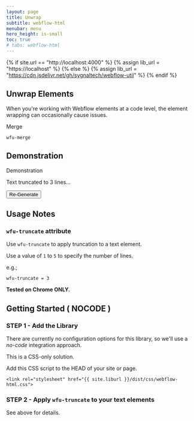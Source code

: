 ```yaml
---
layout: page
title: Unwrap
subtitle: webflow-html
menubar: menu
hero_height: is-small
toc: true
# tabs: webflow-html
---
```


{% if site.url == "http://localhost:4000" %}
{% assign lib_url = "https://localhost" %}
{% else %}
{% assign lib_url = "https://cdn.jsdelivr.net/gh/sygnaltech/webflow-util" %}
{% endif %}

## Unwrap Elements

When you're working with Webflow elements at a code level,
the element wrapping can occasionally cause issues. 

Merge

`wfu-merge`


## Demonstration

<link rel="stylesheet" href="/dist/css/webflow-html.css">

<span class="tag is-danger is-medium is-light">Demonstration</span>

Text truncated to 3 lines...

<div class="demo yellow" style="width: 400px;">
    <p id="sentences" wfu-truncate="3"></p>
</div>

<button class="button is-dark" id="btnSentences">Re-Generate</button>



## Usage Notes

### `wfu-truncate` attribute

Use `wfu-truncate` to apply truncation to a text element.

Use a value of `1` to `5` to specify the number of lines.

e.g.;

```
wfu-truncate = 3
```

**Tested on Chrome ONLY.**


## Getting Started ( NOCODE )


### STEP 1 - Add the Library


There are currently no configuration options for this library, so we'll use a *no-code* integration approach.

This is a CSS-only solution. 

Add this CSS script to the HEAD of your site or page.

```
<link rel="stylesheet" href="{{ site.liburl }}/dist/css/webflow-html.css">
```




### STEP 2 - Apply `wfu-truncate` to your text elements


See above for details. 





<script src="https://code.jquery.com/jquery-3.6.0.min.js" type="text/javascript" crossorigin="anonymous"></script>

<script type="module">

    // cdn.jsdelivr.net/gh/sygnaltech/webflow-util
    import { genLipsumWords, genLipsumSentences, genLipsumParagraphs, genLipsumText } from '{{ site.liburl }}/src/modules/webflow-content-lipsum.js';

    function genWords() {
        $("#words").text(
            genLipsumWords(1, 10)
        );
    }

    function genSentences() {
        $("#sentences").text(
            genLipsumSentences(1, 10)
        );
    }

    function genText() {
        $("#text").html(
            genLipsumText(1, 10, '<p>', '</p>')
        );
    }

    $(function () {

        // Generate Lipsum text
        genWords();
        genSentences();
        genText();

        $("#btnWords").click(function () {
            genWords();
        });

        $("#btnSentences").click(function () {
            genSentences();
        });

        $("#btnText").click(function () {
            genText();
        });

    });

</script>